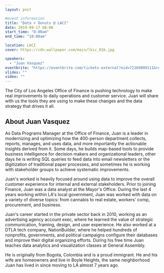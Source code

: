 ```yaml
---
layout: post

#event information
title: "Data + Donuts @ LACI"
date: 2019-09-17 08:00
start_time: "8:00am"
end_time: "10:00am"

location: LACI
cover: https://cdn.wallpaper.com/main/lkic_01b.jpg

speakers:
  - "Juan Vasquez"
eventbrite: "https://eventbrite.com/tickets-external?eid=72169899111&ref=etckt"
slides: ""
video: ""
---
```


The City of Los Angeles Office of Finance is pushing technology to make real improvements to daily operations and customer service. Juan will share with us the tools they are using to make these changes and the data strategy that drives it all.

## About Juan Vasquez

As Data Programs Manager at the Office of Finance, Juan is a leader in modernizing and optimizing how the 400-person department collects, reports, manages, and uses data, and more importantly the actionable insights derived from it. Some days, he builds map-based tools to provide business intelligence for decision makers and organizational leaders, other days he is writing SQL queries to feed data into email newsletters or the digitization of traditional paper processes, and sometimes he is working with stakeholder groups to achieve systematic improvements.

Juan's worked is heavily focused around using data to improve the overall customer experience for internal and external stakeholders. Prior to joining Finance, Juan was a data analyst at the Mayor's Office. During the last 4 years working within LA's local government, Juan was worked with data on a variety of diverse topics: from cannabis to real estate, workers' comp, procurement, and business.

Juan's career started in the private sector back in 2010, working as an advertising agency account exec, where he learned the value of strategic communication, framing, design, and user experience. He also worked at a DTLA tech company, NationBuilder, where he helped hundreds of nonprofits, governments, and political campaigns configure their databases and improve their digital organizing efforts. During his free time Juan teaches data analytics and visualization classes at General Assembly.

He is originally from Bogota, Colombia and is a proud immigrant. He and his wife are homeowners and live in Boyle Heights, the same neighborhood Juan has lived in since moving to LA almost 7 years ago.
